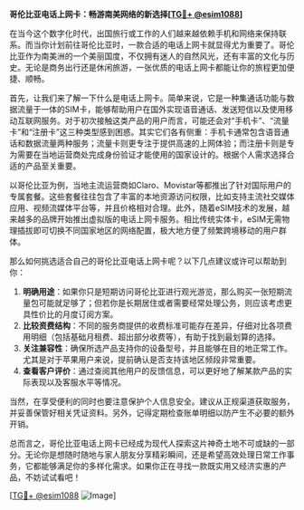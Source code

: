 **哥伦比亚电话上网卡：畅游南美网络的新选择[[TG💪+ @esim1088](https://t.me/s/esim1088)]**

在当今这个数字化时代，出国旅行或工作的人们越来越依赖手机和网络来保持联系。而当你计划前往哥伦比亚时，一款合适的电话上网卡就显得尤为重要了。哥伦比亚作为南美洲的一个美丽国度，不仅拥有迷人的自然风光，还有丰富的文化与历史。无论是商务出行还是休闲旅游，一张优质的电话上网卡都能让你的旅程更加便捷、顺畅。

首先，让我们来了解一下什么是电话上网卡。简单来说，它是一种集通话功能与数据流量于一体的SIM卡，能够帮助用户在国外实现语音通话、发送短信以及使用移动互联网服务。对于初次接触这类产品的用户而言，可能还会对“手机卡”、“流量卡”和“注册卡”这三种类型感到困惑。其实它们各有侧重：手机卡通常包含语音通话和数据流量两种服务；流量卡则更专注于提供高速的上网体验；而注册卡则是专为需要在当地运营商处完成身份验证才能使用的国家设计的。根据个人需求选择合适的产品至关重要。

以哥伦比亚为例，当地主流运营商如Claro、Movistar等都推出了针对国际用户的专属套餐。这些套餐往往包含了丰富的本地资源访问权限，比如支持主流社交媒体应用、视频流媒体平台等，并且价格相对合理。此外，随着eSIM技术的发展，越来越多的品牌开始推出虚拟版的电话上网卡服务。相比传统实体卡，eSIM无需物理插拔即可切换不同国家地区的网络配置，极大地方便了频繁跨境移动的用户群体。

那么如何挑选适合自己的哥伦比亚电话上网卡呢？以下几点建议或许可以帮助到你：
1. **明确用途**：如果你只是短期访问哥伦比亚进行观光游览，那么购买一张短期流量包可能就足够了；但若你是长期居住或者需要经常处理公务，则应该考虑更具性价比的月度订阅方案。
2. **比较资费结构**：不同的服务商提供的收费标准可能存在差异，仔细对比各项费用明细（包括基础月租费、超出部分收费等），有助于找到最划算的选择。
3. **关注兼容性**：确保所选产品支持你的设备型号，并且能够在目的地正常工作。尤其是对于苹果用户来说，提前确认是否支持该地区频段非常重要。
4. **查看客户评价**：通过查阅其他用户的反馈信息，可以更好地了解某款产品的实际表现以及客服水平等情况。

当然，在享受便利的同时也要注意保护个人信息安全。建议从正规渠道获取服务，并妥善保管好相关凭证资料。另外，记得定期检查账单明细以防产生不必要的额外开销。

总而言之，哥伦比亚电话上网卡已经成为现代人探索这片神奇土地不可或缺的一部分。无论你是想随时随地与家人朋友分享精彩瞬间，还是希望高效处理日常工作事务，它都能够满足你的多样化需求。如果你正在寻找一款既实用又经济实惠的产品，不妨试试看吧！

[[TG💪+ @esim1088](https://t.me/s/esim1088) ![Image](https://i.postimg.cc/4NQfJmqS/Snipaste-2025-05-13-00-14-12.png)]